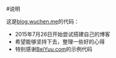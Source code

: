 ﻿#说明

这是[blog.wuchen.me](blog.wuchen.me)的代码：

* 2015年7月26日开始尝试搭建自己的博客
* 希望能够坚持下去，整理一些好的心得
* 特别感谢[BeiYuu.com](http://beiyuu.com)的示例代码